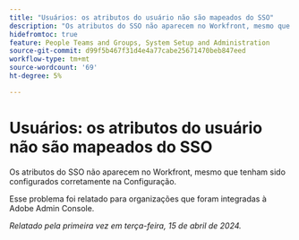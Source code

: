 ```yaml
---
title: "Usuários: os atributos do usuário não são mapeados do SSO"
description: "Os atributos do SSO não aparecem no Workfront, mesmo que tenham sido configurados corretamente na Configuração."
hidefromtoc: true
feature: People Teams and Groups, System Setup and Administration
source-git-commit: d99f5b467f31d4e4a77cabe25671470beb847eed
workflow-type: tm+mt
source-wordcount: '69'
ht-degree: 5%

---
```



# Usuários: os atributos do usuário não são mapeados do SSO

Os atributos do SSO não aparecem no Workfront, mesmo que tenham sido configurados corretamente na Configuração.

Esse problema foi relatado para organizações que foram integradas à Adobe Admin Console.

_Relatado pela primeira vez em terça-feira, 15 de abril de 2024._
